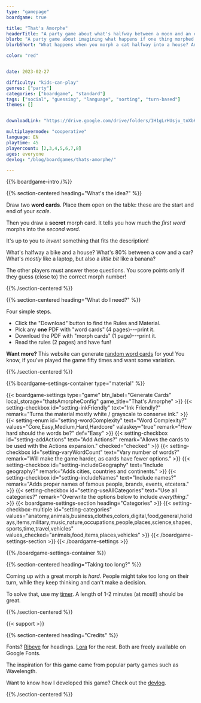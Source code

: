 ```yaml
---
type: "gamepage"
boardgame: true

title: "That's Amorphe"
headerTitle: "A party game about what's halfway between a moon and an eye"
blurb: "A party game about imagining what happens if one thing morphed into another---or guessing what other players mean with their inventions."
blurbShort: "What happens when you morph a cat halfway into a house? And what if you do it _a little bit_? A party game about inventing things and then asking others to guess what on earth you meant."

color: "red"


date: 2023-02-27

difficulty: "kids-can-play"
genres: ["party"]
categories: ["boardgame", "standard"]
tags: ["social", "guessing", "language", "sorting", "turn-based"]
themes: []


downloadLink: "https://drive.google.com/drive/folders/1H1gLrHUsju_tnXbKoJYrsGP1sHRNG-6_"

multiplayermode: "cooperative"
language: EN
playtime: 45
playercount: [2,3,4,5,6,7,8]
ages: everyone
devlog: "/blog/boardgames/thats-amorphe/"

---
```


{{% boardgame-intro /%}}

<!-- Introduction + explanation text -->
{{% section-centered heading="What's the idea?" %}}

Draw two **word cards**. Place them open on the table: these are the start and end of your _scale_.

Then you draw a **secret** morph card. It tells you how much the _first word_ morphs into the _second word_.

It's up to you to _invent_ something that fits the description! 

What's halfway a bike and a house? What's 80% between a cow and a car? What's _mostly_ like a laptop, but also a _little bit_ like a banana?

The other players must answer these questions. You score points only if they guess (close to) the correct morph number!

{{% /section-centered %}}

{{% section-centered heading="What do I need?" %}}

Four simple steps.

* Click the "Download" button to find the Rules and Material.
* Pick any **one** PDF with "word cards" (4 pages)---print it.
* Download the PDF with "morph cards" (1 page)---print it.
* Read the rules (2 pages) and have fun!

**Want more?** This website can generate [random word cards](#material) for you! You know, if you've played the game fifty times and want some variation.

{{% /section-centered %}}

{{% boardgame-settings-container type="material" %}}

{{< boardgame-settings type="game" btn_label="Generate Cards" local_storage="thatsAmorpheConfig" game_title="That's Amorphe" >}}
  {{< setting-checkbox id="setting-inkFriendly" text="Ink Friendly?"  remark="Turns the material mostly white / grayscale to conserve ink." >}}
  {{< setting-enum id="setting-wordComplexity" text="Word Complexity?" values="Core,Easy,Medium,Hard,Hardcore" valaskey="true" remark="How hard should the words be?" def="Easy" >}}
  {{< setting-checkbox id="setting-addActions" text="Add Actions?" remark="Allows the cards to be used with the Actions expansion." checked="checked" >}}
  {{< setting-checkbox id="setting-varyWordCount" text="Vary number of words?" remark="Will make the game harder, as cards have fewer options." >}}
  {{< setting-checkbox id="setting-includeGeography" text="Include geography?" remark="Adds cities, countries and continents." >}}
  {{< setting-checkbox id="setting-includeNames" text="Include names?" remark="Adds proper names of famous people, brands, events, etcetera." >}}
  {{< setting-checkbox id="setting-useAllCategories" text="Use all categories?" remark="Overwrite the options below to include <em>everything</em>." >}}
  {{< boardgame-settings-section heading="Categories" >}}
    {{< setting-checkbox-multiple id="setting-categories" values="anatomy,animals,business,clothes,colors,digital,food,general,holidays,items,military,music,nature,occupations,people,places,science,shapes,sports,time,travel,vehicles" values_checked="animals,food,items,places,vehicles" >}}
  {{< /boardgame-settings-section >}}
{{< /boardgame-settings >}}

{{% /boardgame-settings-container %}}

{{% section-centered heading="Taking too long?" %}}

Coming up with a great morph is _hard_. People might take too long on their turn, while they keep thinking and can't make a decision.

To solve that, use my [timer](/tools/timer/). A length of 1-2 minutes (at most!) should be great.

{{% /section-centered %}}

{{< support >}}

{{% section-centered heading="Credits" %}}
          
Fonts? [Ribeye](https://fonts.google.com/specimen/Ribeye) for headings. [Lora](https://fonts.google.com/specimen/Lora) for the rest. Both are freely available on Google Fonts.

The inspiration for this game came from popular party games such as Wavelength.

Want to know how I developed this game? Check out the [devlog](/blog/boardgames/thats-amorphe/).

{{% /section-centered %}}